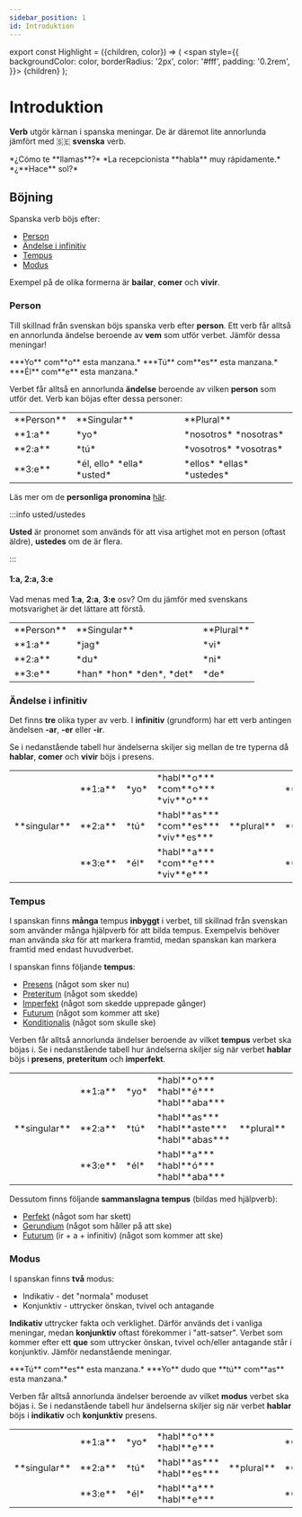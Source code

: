 ```yaml
---
sidebar_position: 1
id: Introduktion
---
```


export const Highlight = ({children, color}) => (
  <span
    style={{
      backgroundColor: color,
      borderRadius: '2px',
      color: '#fff',
      padding: '0.2rem',
    }}>
    {children}
  </span>
);

# <Highlight color="var(--highlight)">Introduktion</Highlight>

**Verb** utgör kärnan i spanska meningar. De är däremot lite annorlunda jämfört med 🇸🇪 **svenska** verb.

<div class="custom-quote"> 
*¿Cómo te **llamas**?*   
*La recepcionista **habla** muy rápidamente.*  
*¿**Hace** sol?*   
</div>

## <Highlight color="#ff4802">Böjning</Highlight>

Spanska verb böjs efter:

- [Person](#person)
- [Ändelse i infinitiv](#ändelse-i-infinitiv)
- [Tempus](#tempus)
- [Modus](#modus)

Exempel på de olika formerna är **bailar**, **comer** och **vivir**.

### <Highlight color="#ff4802">Person</Highlight>

Till skillnad från svenskan böjs spanska verb efter **person**. Ett verb får alltså en annorlunda ändelse beroende av **vem** som utför verbet. Jämför dessa meningar!

<div class="custom-quote"> 
***Yo** com**o** esta manzana.*   
***Tú** com**es** esta manzana.*  
***Él** com**e** esta manzana.*   
</div>

Verbet får alltså en annorlunda **ändelse** beroende av vilken **person** som utför det. Verb kan böjas efter dessa personer:

<table>
  <tbody>
  <tr>
      <td> **Person**</td>
      <td> **Singular**</td>
      <td> **Plural**</td>
      </tr>
    <tr>
      <td> **1:a**</td>
      <td> *yo*</td>
      <td> *nosotros*      
      *nosotras*</td>
    </tr>
    <tr>
      <td> **2:a**</td>
      <td> *tú*</td>
      <td> *vosotros*     
      *vosotras*</td>
    </tr>
    <tr>
      <td> **3:e**</td>
      <td> *él, ello*      
      *ella*      
      *usted*</td>
      <td> *ellos*     
      *ellas*      
      *ustedes*</td>
    </tr>
  </tbody>
</table>

Läs mer om de **personliga pronomina** [här](/docs/Pronomina/Personliga%20pronomina).

:::info usted/ustedes

**Usted** är pronomet som används för att visa artighet mot en person (oftast äldre), **ustedes** om de är flera.

:::

#### <Highlight color="#ff4802">1:a, 2:a, 3:e</Highlight>

Vad menas med **1:a**, **2:a**, **3:e** osv? Om du jämför med svenskans motsvarighet är det lättare att förstå.

<table>
  <tbody>
  <tr>
      <td> **Person**</td>
      <td> **Singular**</td>
      <td> **Plural**</td>
      </tr>
    <tr>
      <td> **1:a**</td>
      <td> *jag*</td>
      <td> *vi*</td>
    </tr>
    <tr>
      <td> **2:a**</td>
      <td> *du*</td>
      <td> *ni*</td>
    </tr>
    <tr>
      <td> **3:e**</td>
      <td> *han*      
      *hon*      
      *den*, *det*</td>
      <td> *de*</td>
    </tr>
  </tbody>
</table>

### <Highlight color="#ff4802">Ändelse i infinitiv</Highlight>

Det finns **tre** olika typer av verb. I **infinitiv** (grundform) har ett verb antingen ändelsen **-ar**, **-er** eller **-ir**. 

Se i nedanstående tabell hur ändelserna skiljer sig mellan de tre typerna då **hablar**, **comer** och **vivir** böjs i presens.

<table>
  <tbody>
  <tr>
      <td rowspan="3"> **singular**</td>
      <td> **1:a**</td>
      <td> *yo*</td>
      <td> *habl**o***       
      *com**o***      
      *viv**o***</td>
      <td rowspan="3"> **plural**</td>
      <td> **1:a**</td>
      <td> *nosotros*</td> 
      <td> *habl**amos***      
      *com**emos***     
      *viv**imos***</td>
      </tr>
    <tr>
      <td> **2:a**</td>
      <td> *tú*</td>
      <td> *habl**as***       
      *com**es***      
      *viv**es***</td>
      <td> **2:a**</td>
      <td> *vosotros*</td> 
      <td> *habl**áis***      
      *com**éis***     
      *viv**ís***</td>
    </tr>
    <tr>
      <td> **3:e**</td>
      <td> *él*</td>
      <td> *habl**a***       
      *com**e***      
      *viv**e***</td>
      <td> **3:e**</td>
      <td> *ellos*</td> 
      <td> *habl**an***      
      *com**en***     
      *viv**en***</td>
    </tr>
  </tbody>
</table>

### <Highlight color="#ff4802">Tempus</Highlight>

I spanskan finns **många** tempus **inbyggt** i verbet, till skillnad från svenskan som använder många hjälpverb för att bilda tempus. Exempelvis behöver man använda *ska* för att markera framtid, medan spanskan kan markera framtid med endast huvudverbet.

I spanskan finns följande **tempus**:

- <a href="/docs/Verb/Tempus/Presens" class="my-special-links">Presens</a> (något som sker nu)
- <a href="/docs/Verb/Tempus/Preteritum" class="my-special-links">Preteritum</a> (något som skedde)
- <a href="/docs/Verb/Tempus/Imperfekt" class="my-special-links">Imperfekt</a> (något som skedde upprepade gånger)
- <a href="/docs/Verb/Tempus/Futurum II" class="my-special-links">Futurum</a> (något som kommer att ske)
- <a href="/docs/Verb/Tempus/Konditionalis" class="my-special-links">Konditionalis</a> (något som skulle ske)

Verben får alltså annorlunda ändelser beroende av vilket **tempus** verbet ska böjas i. Se i nedanstående tabell hur ändelserna skiljer sig när verbet **hablar** böjs i **presens**, **preteritum** och **imperfekt**. 

<table>
  <tbody>
  <tr>
      <td rowspan="3"> **singular**</td>
      <td> **1:a**</td>
      <td> *yo*</td>
      <td> *habl**o***       
      *habl**é***      
      *habl**aba***</td>
      <td rowspan="3"> **plural**</td>
      <td> **1:a**</td>
      <td> *nosotros*</td> 
      <td> *habl**amos***      
      *habl**amos***     
      *habl**ábamos***</td>
      </tr>
    <tr>
      <td> **2:a**</td>
      <td> *tú*</td>
      <td> *habl**as***       
      *habl**aste***      
      *habl**abas***</td>
      <td> **2:a**</td>
      <td> *vosotros*</td> 
      <td> *habl**áis***      
      *habl**asteis***     
      *habl**abais***</td>
    </tr>
    <tr>
      <td> **3:e**</td>
      <td> *él*</td>
      <td> *habl**a***       
      *habl**ó***      
      *habl**aba***</td>
      <td> **3:e**</td>
      <td> *ellos*</td> 
      <td> *habl**an***      
      *habl**aron***     
      *habl**aban***</td>
    </tr>
  </tbody>
</table>

Dessutom finns följande **sammanslagna tempus** (bildas med hjälpverb):

- <a href="/docs/Verb/Tempus/Perfekt" class="my-special-links">Perfekt</a> (något som har skett)
- <a href="/docs/Verb/Tempus/Gerundium" class="my-special-links">Gerundium</a> (något som håller på att ske)
- <a href="/docs/Verb/Tempus/Futurum" class="my-special-links">Futurum</a> (ir + a + infinitiv) (något som kommer att ske) 

### <Highlight color="#ff4802">Modus</Highlight>

I spanskan finns **två** modus:

- Indikativ - det "normala" moduset
- Konjunktiv - uttrycker önskan, tvivel och antagande

**Indikativ** uttrycker fakta och verklighet. Därför används det i vanliga meningar, medan **konjunktiv** oftast förekommer i "att-satser". Verbet som kommer efter ett **que** som uttrycker önskan, tvivel och/eller antagande står i konjunktiv. Jämför nedanstående meningar.

<div class="custom-quote"> 
***Tú** com**es** esta manzana.*   
***Yo** <span style={{color: 'green'}}>dudo que</span> **tú** com**as** esta manzana.*  
</div>

Verben får alltså annorlunda ändelser beroende av vilket **modus** verbet ska böjas i. Se i nedanstående tabell hur ändelserna skiljer sig när verbet **hablar** böjs i **indikativ** och **konjunktiv** presens. 

<table>
  <tbody>
  <tr>
      <td rowspan="3"> **singular**</td>
      <td> **1:a**</td>
      <td> *yo*</td>
      <td> *habl**o***       
      *habl**e***</td>
      <td rowspan="3"> **plural**</td>
      <td> **1:a**</td>
      <td> *nosotros*</td> 
      <td> *habl**amos***      
      *habl**emos***</td>
      </tr>
    <tr>
      <td> **2:a**</td>
      <td> *tú*</td>
      <td> *habl**as***       
      *habl**es***</td>
      <td> **2:a**</td>
      <td> *vosotros*</td> 
      <td> *habl**áis***      
      *habl**éis***</td>
    </tr>
    <tr>
      <td> **3:e**</td>
      <td> *él*</td>
      <td> *habl**a***       
      *habl**e***</td>
      <td> **3:e**</td>
      <td> *ellos*</td> 
      <td> *habl**an***      
      *habl**en***</td>
    </tr>
  </tbody>
</table>